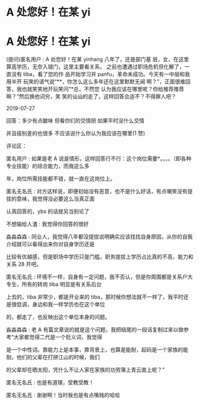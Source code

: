 # A 处您好！在某 yi

# A 处您好！在某 yi

(提问)匿名用户 : A 处您好！在某 yinhang 八年了，还是部门基 层，女，在这里算高学历，无奈入错门，这里主要看关系， 之前也遭遇过职场危机但化解了，一直没有 tiba，看了您的作 品开始学习并 panfu，革命未成功。今天有一中层和我用半开 玩笑的语气说“**，你怎么这么多年还在这里默默无闻 啊？”，正面很难回答，我也就笑笑地开玩笑问“*总，不然您 认为我应该在哪里呢？你给推荐推荐啊？”然后换他词穷，笑 笑的讪讪的走了，这样回答合适不？不得罪人吧？

2019-07-27

回答：多少有点酸味 但看你们的交情把 如果平时没什么交情

并且级别差的也很多 不应该说什么你认为我应该在哪里(1 赞)

评论区：

匿名用户 : 如果是老 A 说是情形，这样回答行不行：这个岗位需要*。。。。（即各种专业技能）的综合能力，而我这么多

年，岗位所需技能都不错，就一直在这岗位上。

匿名无名氏 : 对方这样说，即便初始没有恶意，也不是什么好话，有点嘲笑没有提拔的意味，我觉得没必要这么当真正面

认真回答的，ybs 的话就另当别论了

不想输给人渣 : 我觉得你回答的很好

淼淼森森 : 同业人，我觉得八年都没提拔说明确实应该找找自身原因，从你的自我介绍就可以看得出来你对自身学历还是

比较有优越感，但是职场中学历只是门槛，职务提拔上学历占比真的不高，能力和关系 28 开吧。

匿名无名氏 : 环境不一样，自身有一定问题，我不否认，但是你周围都是关系户大专生，所有的转岗 tiba 明显是有关系后台

上去的，tiba 非常少，都是开业来的 tiba，那时候你想法就不一样了，我平时还是很低调，身边和我一样学历也在这个单位

的，都走了，也反映出这个单位本身的问题。

淼淼森森 : 老 A 有篇文章说的就是这个问题，我把结尾的一段话复制过来以做参考“大家都觉得二代是一个贬义词，我觉得

是一个中性词。靠能力上是本事，靠背景上，也算是能耐，起码是一个家族的能耐。他们的父辈在打拼江山的时候，我们

的父辈却在晒太阳，凭什么不让人家在家族的功劳簿上青云直上呢？”

匿名无名氏 : 也是有道理，受教受教！

匿名无名氏 : 谢谢啊！当时我也是有点嘴贱的哈哈